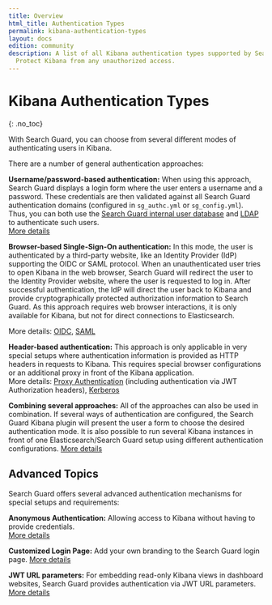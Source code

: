 ```yaml
---
title: Overview
html_title: Authentication Types
permalink: kibana-authentication-types
layout: docs
edition: community
description: A list of all Kibana authentication types supported by Search Guard.
  Protect Kibana from any unauthorized access.
---
```

<!---
Copyright 2022 floragunn GmbH
-->

# Kibana Authentication Types
{: .no_toc}

With Search Guard, you can choose from several different modes of authenticating users in Kibana.

There are a number of general authentication approaches:

**Username/password-based authentication:** When using this approach, Search Guard displays a login form where the user enters a username and a password. These credentials are then validated against all Search Guard authentication domains (configured in `sg_authc.yml` or `sg_config.yml`). Thus, you can both use the [Search Guard internal user database](../_docs_roles_permissions/configuration_internalusers.md) and [LDAP](../_docs_auth_auth/auth_auth_ldap.md) to authenticate such users.  
[More details](kibana_authentication_basicauth.md)

**Browser-based Single-Sign-On authentication:** In this mode, the user is authenticated by a third-party website, like an Identity Provider (IdP) supporting the OIDC or SAML protocol. When an unauthenticated user tries to open Kibana in the web browser, Search Guard will redirect the user to the Identity Provider website, where the user is requested to log in. After successful authentication, the IdP will direct the user back to Kibana and provide cryptographically protected authorization information to Search Guard. As this approach requires web browser interactions, it is only available for Kibana, but not for direct connections to Elasticsearch.  

More details: [OIDC](kibana_authentication_openid.md), [SAML](kibana_authentication_saml.md)

**Header-based authentication:** This approach is only applicable in very special setups where authentication information is provided as HTTP headers in requests to Kibana. This requires special browser configurations or an additional proxy in front of the Kibana application.  
More details: [Proxy Authentication](kibana_authentication_proxy.md) (including authentication via JWT Authorization headers), [Kerberos](kibana_authentication_kerberos.md)

**Combining several approaches:** All of the approaches can also be used in combination. If several ways of authentication are configured, the Search Guard Kibana plugin will present the user a form to choose the desired authentication mode. It is also possible to run several Kibana instances in front of one Elasticsearch/Search Guard setup using different authentication configurations. [More details](kibana_authentication_multi_auth.md)

## Advanced Topics

Search Guard offers several advanced authentication mechanisms for special setups and requirements:

**Anonymous Authentication:** Allowing access to Kibana without having to provide credentials.  
[More details](kibana_authentication_anonymous.md)

**Customized Login Page:** Add your own branding to the Search Guard login page.
[More details](kibana_customize_login.md)

**JWT URL parameters:** For embedding read-only Kibana views in dashboard websites, Search Guard provides authentication via JWT URL parameters.   
[More details](kibana_authentication_jwt.md)
